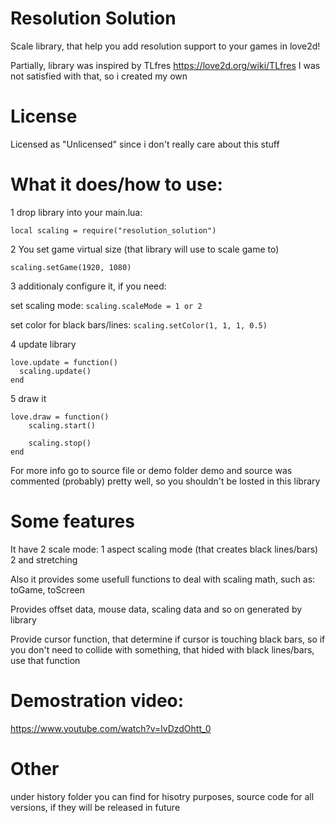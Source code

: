 # Resolution Solution
Scale library, that help you add resolution support to your games in love2d!

Partially, library was inspired by TLfres https://love2d.org/wiki/TLfres
I was not satisfied with that, so i created my own

# License

Licensed as "Unlicensed" since i don't really care about this stuff

# What it does/how to use:

1 drop library into your main.lua:

``` local scaling = require("resolution_solution") ```

2 You set game virtual size (that library will use to scale game to)

``` scaling.setGame(1920, 1080) ```

3 additionaly configure it, if you need:

set scaling mode:
``` scaling.scaleMode = 1 or 2 ```

set color for black bars/lines:
``` scaling.setColor(1, 1, 1, 0.5) ```

4 update library
 ```
love.update = function()
   scaling.update()
end
``` 
5 draw it
```
love.draw = function()
    scaling.start()
    
    scaling.stop()
end
```

For more info go to source file or demo folder
demo and source was commented (probably) pretty well, so you shouldn't be losted in this library

# Some features
It have 2 scale mode:
1 aspect scaling mode (that creates black lines/bars)
2 and stretching

Also it provides some usefull functions to deal with scaling math, such as:
toGame, toScreen

Provides offset data, mouse data, scaling data and so on generated by library

Provide cursor function, that determine if cursor is touching black bars, so if you don't need to collide with something, that hided with black lines/bars, use that function

# Demostration video:
https://www.youtube.com/watch?v=lvDzdOhtt_0

# Other
under history folder you can find for hisotry purposes, source code for all versions, if they will be released in future
